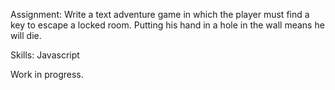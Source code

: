 Assignment: Write a text adventure game in which the player must find a key to escape a locked room. Putting his hand in a hole in the wall means he will die.

Skills: Javascript

Work in progress.